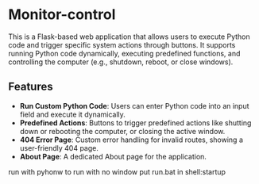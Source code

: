 # Monitor-control

This is a Flask-based web application that allows users to execute Python code and trigger specific system actions through buttons. It supports running Python code dynamically, executing predefined functions, and controlling the computer (e.g., shutdown, reboot, or close windows).

## Features

- **Run Custom Python Code**: Users can enter Python code into an input field and execute it dynamically.
- **Predefined Actions**: Buttons to trigger predefined actions like shutting down or rebooting the computer, or closing the active window.
- **404 Error Page**: Custom error handling for invalid routes, showing a user-friendly 404 page.
- **About Page**: A dedicated About page for the application.
  
run with pyhonw to run with no window
put run.bat in shell:startup
